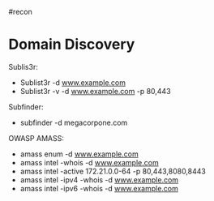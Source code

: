 #recon
# Domain Discovery

Sublis3r:

- Sublist3r -d www.example.com
- Sublist3r -v -d www.example.com -p 80,443

Subfinder: 
- subfinder -d megacorpone.com

OWASP AMASS: 

- amass enum -d www.example.com
- amass intel -whois -d www.example.com
- amass intel -active 172.21.0.0-64 -p 80,443,8080,8443
- amass intel -ipv4 -whois -d www.example.com
- amass intel -ipv6 -whois -d www.example.com